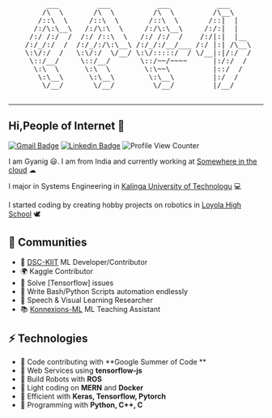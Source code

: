 <pre align="center">
      ___         ___           ___           ___     
     /\  \       /\  \         /\  \         /\__\    
    /::\  \     /::\  \       /::\  \       /::|  |   
   /:/\:\__\   /:/\:\  \     /:/\:\__\     /:/:|  |   
  /:/ /:/  /  /:/ /::\  \   /:/ /:/  /    /:/|:|  |__ 
 /:/_/:/  /  /:/_/:/\:\__\ /:/_/:/__/___ /:/ |:| /\__\
 \:\/:/  /   \:\/:/  \/__/ \:\/:::::/  / \/__|:|/:/  /
  \::/__/     \::/__/       \::/~~/~~~~      |:/:/  / 
   \:\  \      \:\  \        \:\~~\          |::/  /  
    \:\__\      \:\__\        \:\__\         |:/  /   
     \/__/       \/__/         \/__/         |/__/    

</pre>
---
<h2>Hi,People of Internet 🚀 </h2>


[![Gmail Badge](https://img.shields.io/badge/-Gmail-c14438?style=flat-square&logo=Gmail&logoColor=white&link=mailto:gyanig.kumar@gmail.com)](mailto:gyanig.kumar@gmail.com) [![Linkedin Badge](https://img.shields.io/badge/-Gyanig-blue?style=flat-square&logo=Linkedin&logoColor=white&link=https://www.linkedin.com/in/gyanig-k-b36666146/)](https://www.linkedin.com/in/gyanig-k-b36666146) ![Profile View Counter](https://hit.yhype.me/github/profile?user_id=15231699)

I am Gyanig 😃. I am from India and currently working at [Somewhere in the cloud]() ☁ 

I major in Systems Engineering in [Kalinga University of Technologu](https://kiit.ac.in/) 💻

I started coding by creating hobby projects on robotics in [Loyola High School](http://www.loyolabbsr.edu.in/) 🕊

## 👯 Communities
* 🚀 [DSC-KIIT](https://dsckiit.in/) ML Developer/Contributor  
* 🌍 Kaggle Contributor 
* 🌙 Solve [Tensorflow] issues 
* 🌳 Write Bash/Python Scripts automation endlessly 
* 🤝 Speech & Visual Learning Researcher
* 📚 [Konnexions-ML](https://sites.google.com/kiit.ac.in/konnexions/home?pli=1&authuser=0) ML Teaching Assistant

## ⚡ Technologies
- 🔗 Code contributing with **Google Summer of Code **
- 🚪 Web Services using **tensorflow-js**
- 🔩 Build Robots with **ROS**
- 🔧 Light coding on **MERN** and **Docker**
- 👀 Efficient with **Keras, Tensorflow, Pytorch**
- 💬 Programming with **Python, C++, C**




